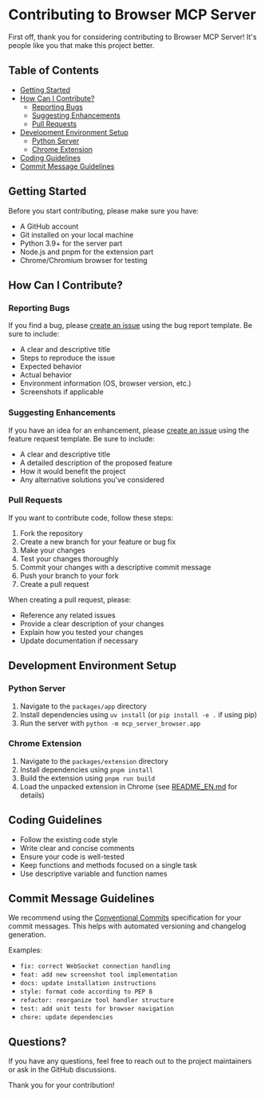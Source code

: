 # Contributing to Browser MCP Server

First off, thank you for considering contributing to Browser MCP Server! It's people like you that make this project better.

## Table of Contents
- [Getting Started](#getting-started)
- [How Can I Contribute?](#how-can-i-contribute)
  - [Reporting Bugs](#reporting-bugs)
  - [Suggesting Enhancements](#suggesting-enhancements)
  - [Pull Requests](#pull-requests)
- [Development Environment Setup](#development-environment-setup)
  - [Python Server](#python-server)
  - [Chrome Extension](#chrome-extension)
- [Coding Guidelines](#coding-guidelines)
- [Commit Message Guidelines](#commit-message-guidelines)

## Getting Started

Before you start contributing, please make sure you have:
- A GitHub account
- Git installed on your local machine
- Python 3.9+ for the server part
- Node.js and pnpm for the extension part
- Chrome/Chromium browser for testing

## How Can I Contribute?

### Reporting Bugs

If you find a bug, please [create an issue](https://github.com/[YOUR_USERNAME]/browser-mcp/issues/new?template=bug_report.md) using the bug report template. Be sure to include:
- A clear and descriptive title
- Steps to reproduce the issue
- Expected behavior
- Actual behavior
- Environment information (OS, browser version, etc.)
- Screenshots if applicable

### Suggesting Enhancements

If you have an idea for an enhancement, please [create an issue](https://github.com/[YOUR_USERNAME]/browser-mcp/issues/new?template=feature_request.md) using the feature request template. Be sure to include:
- A clear and descriptive title
- A detailed description of the proposed feature
- How it would benefit the project
- Any alternative solutions you've considered

### Pull Requests

If you want to contribute code, follow these steps:

1. Fork the repository
2. Create a new branch for your feature or bug fix
3. Make your changes
4. Test your changes thoroughly
5. Commit your changes with a descriptive commit message
6. Push your branch to your fork
7. Create a pull request

When creating a pull request, please:
- Reference any related issues
- Provide a clear description of your changes
- Explain how you tested your changes
- Update documentation if necessary

## Development Environment Setup

### Python Server

1. Navigate to the `packages/app` directory
2. Install dependencies using `uv install` (or `pip install -e .` if using pip)
3. Run the server with `python -m mcp_server_browser.app`

### Chrome Extension

1. Navigate to the `packages/extension` directory
2. Install dependencies using `pnpm install`
3. Build the extension using `pnpm run build`
4. Load the unpacked extension in Chrome (see [README_EN.md](../README_EN.md#quick-start) for details)

## Coding Guidelines

- Follow the existing code style
- Write clear and concise comments
- Ensure your code is well-tested
- Keep functions and methods focused on a single task
- Use descriptive variable and function names

## Commit Message Guidelines

We recommend using the [Conventional Commits](https://www.conventionalcommits.org/en/v1.0.0/) specification for your commit messages. This helps with automated versioning and changelog generation.

Examples:
- `fix: correct WebSocket connection handling`
- `feat: add new screenshot tool implementation`
- `docs: update installation instructions`
- `style: format code according to PEP 8`
- `refactor: reorganize tool handler structure`
- `test: add unit tests for browser navigation`
- `chore: update dependencies`

## Questions?

If you have any questions, feel free to reach out to the project maintainers or ask in the GitHub discussions.

Thank you for your contribution!
